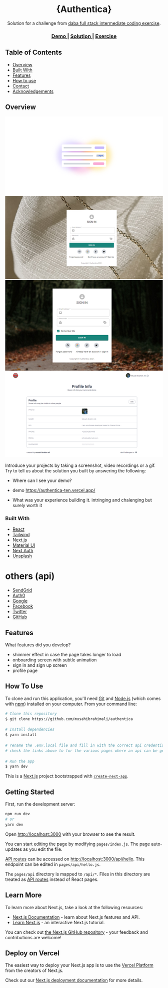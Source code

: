 <!-- Please update value in the {}  -->

<h1 align="center">{Authentica}</h1>

<div align="center">
   Solution for a challenge from  <a href="https://investondaba.notion.site/Fullstack-Intermediate-Test-bffec121436f45ebac844fda2aa747ca" target="_blank">daba full stack intermediate coding exercise</a>.
</div>

<div align="center">
  <h3>
    <a href="https://authentica-ten.vercel.app/">
      Demo
    </a>
    <span> | </span>
    <a href="https://github.com/musahibrahimali/authentica">
      Solution
    </a>
    <span> | </span>
    <a href="https://investondaba.notion.site/Fullstack-Intermediate-Test-bffec121436f45ebac844fda2aa747ca">
      Exercise
    </a>
  </h3>
</div>

<!-- TABLE OF CONTENTS -->

## Table of Contents

- [Overview](#overview)
- [Built With](#built-with)
- [Features](#features)
- [How to use](#how-to-use)
- [Contact](#contact)
- [Acknowledgements](#acknowledgements)

<!-- OVERVIEW -->

## Overview

![screenshot](preview-1.png)
![screenshot](preview-2.png)
![screenshot](preview-3.png)
![screenshot](preview-4.png)

Introduce your projects by taking a screenshot, video recordings or a gif. Try to tell us about the solution you built by answering the following:

- Where can I see your demo?
- demo <https://authentica-ten.vercel.app/>

- What was your experience building it.
intringing and chalenging but surely worth it

### Built With

<!-- This section should list any major frameworks that you built your project using. Here are a few examples.-->

- [React](https://reactjs.org/)
- [Tailwind](https://tailwindcss.com/)
- [Next.js](https://nextjs.org/)
- [Material UI](https://mui.com/)
- [Next Auth](https://next-auth.js.org/)
- [Unsplash](https://unsplash.com/)

# others (api)

- [SendGrid](https://sendgrid.com/)
- [Auth0](https://auth0.com/)
- [Google](https://console.cloud.google.com/apis)
- [Facebook](https://developers.facebook.com/)
- [Twitter](https://developer.twitter.com/en/apply-for-access)
- [GitHub](https://github.com/settings/developers)

## Features

<!-- List the features of your application or follow the template. Don't share the figma file here :) -->

What features did you develop?

- shimmer effect in case the page takes longer to load
- onboarding screen with subtle animation
- sign in and sign up screen
- profile page

## How To Use

<!-- Example: -->

To clone and run this application, you'll need [Git](https://git-scm.com) and [Node.js](https://nodejs.org/en/download/) (which comes with [npm](http://npmjs.com)) installed on your computer. From your command line:

```bash
# Clone this repository
$ git clone https://github.com/musahibrahimali/authentica

# Install dependencies
$ yarn install

# rename the .env.local file and fill in with the correct api credentials 
# check the links above to for the various pages where an api can be generated from

# Run the app
$ yarn dev

```

This is a [Next.js](https://nextjs.org/) project bootstrapped with [`create-next-app`](https://github.com/vercel/next.js/tree/canary/packages/create-next-app).

## Getting Started

First, run the development server:

```bash
npm run dev
# or
yarn dev
```

Open [http://localhost:3000](http://localhost:3000) with your browser to see the result.

You can start editing the page by modifying `pages/index.js`. The page auto-updates as you edit the file.

[API routes](https://nextjs.org/docs/api-routes/introduction) can be accessed on [http://localhost:3000/api/hello](http://localhost:3000/api/hello). This endpoint can be edited in `pages/api/hello.js`.

The `pages/api` directory is mapped to `/api/*`. Files in this directory are treated as [API routes](https://nextjs.org/docs/api-routes/introduction) instead of React pages.

## Learn More

To learn more about Next.js, take a look at the following resources:

- [Next.js Documentation](https://nextjs.org/docs) - learn about Next.js features and API.
- [Learn Next.js](https://nextjs.org/learn) - an interactive Next.js tutorial.

You can check out [the Next.js GitHub repository](https://github.com/vercel/next.js/) - your feedback and contributions are welcome!

## Deploy on Vercel

The easiest way to deploy your Next.js app is to use the [Vercel Platform](https://vercel.com/new?utm_medium=default-template&filter=next.js&utm_source=create-next-app&utm_campaign=create-next-app-readme) from the creators of Next.js.

Check out our [Next.js deployment documentation](https://nextjs.org/docs/deployment) for more details.
